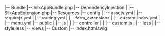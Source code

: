 |-- Bundle
    |-- SilkAppBundle.php
    |-- DependencyInjection
    |   |-- SilkAppExtension.php
    |-- Resources
        |-- config
        |   |-- assets.yml
        |   |-- requirejs.yml
        |   |-- routing.yml
        |   |-- form_extensions
        |       |-- custom-index.yml
        |       |-- menu.yml
        |-- public
        |   |-- js
        |   |   |-- controller
        |   |       |-- custom.js
        |   |-- less
        |       |-- style.less
        |-- views
            |-- Custom
                |-- index.html.twig
